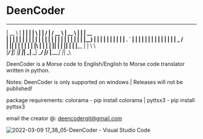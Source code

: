 # DeenCoder
 _____    ______   ______   _   _    _____    ____    _____    ______   _____
|  __ \  |  ____| |  ____| | \ | |  / ____|  / __ \  |  __ \  |  ____| |  __ \
| |  | | | |__    | |__    |  \| | | |      | |  | | | |  | | | |__    | |__) | 
| |  | | |  __|   |  __|   | . ` | | |      | |  | | | |  | | |  __|   |  _  /  
| |__| | | |____  | |____  | |\  | | |____  | |__| | | |__| | | |____  | | \ \  
|_____/  |______| |______| |_| \_|  \_____|  \____/  |_____/  |______| |_|  \_\

DeenCoder is a Morse code to English/English to Morse code translator written in python.

Notes: 
DeenCoder is only supported on windows
|
Releases will not be published!

package requirements: colorama - pip install colorama | pyttsx3 - pip install pyttsx3

email the creator @: deencodergit@gmail.com


![2022-03-09 17_38_05-DeenCoder - Visual Studio Code](https://user-images.githubusercontent.com/63617447/160320295-43f6925a-2495-4e84-b67c-cb16e5e7d8da.png)
